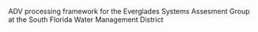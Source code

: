 ADV processing framework for the Everglades Systems Assesment Group at the South Florida Water Management District